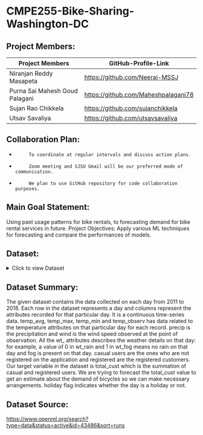 # CMPE255-Bike-Sharing-Washington-DC
## Project Members:
| Project Members | GitHub-Profile-Link | 
| ----- | ----- |
| Niranjan Reddy Masapeta | https://github.com/Neeraj-MSSJ |
| Purna Sai Mahesh Goud Palagani | https://github.com/Maheshpalagani78 |
| Sujan Rao Chikkela |https://github.com/sujanchikkela |
| Utsav Savaliya | https://github.com/utsavsavaliya |
## Collaboration Plan:
-          To coordinate at regular intervals and discuss action plans.
-          Zoom meeting and SJSU Gmail will be our preferred mode of communication.
-          We plan to use GitHub repository for code collaboration purposes.
## Main Goal Statement:
Using past usage patterns for bike rentals, to forecasting demand for bike rental services in future.
Project Objectives:
Apply various ML techniques for forecasting and compare the performances of models.

## Dataset:
<details><summary>Click to view Dataset</summary>

  | Attributes | Description |
| ----- | ----- |
| Date | date format is entered as YYYY-MM-DD |
| temp_avg | Average daily temparature is recorded in degree celsius |
| temp_min | Min daily temparature is recorded in degree celsius |
| temp_max | Max daily temparature is recorded in degree celsius |
| temp_observ | temperature at the time of observation in degree Celsius |  
| precip | Amount of preciption recorded in  mm |
| wind | wind speed in m/s |
| wt_fog | type of fog, ice fog, or freezing fog |
| wt_heavy_fog | weather type heavy fog or heaving freezing fog |
| wt_thunder | weather type thunder |
| wt_sleet | weather type ice pellets, sleet, snow pellets |
| wt_hail | weather type hail |
| wt_glaze | weather type glaze or rime |
| wt_haze | weather type smoke or haze |
| wt_drift_snow | weather type blowing or drifting snow |
| wt_high_wind | weather type high or damaging winds |
| wt_mist | weather type mist |
| wt_drizzle | weather type drizzle |
| wt_rain | weather type rain (may include freezing rain, drizzle, and freezing drizzle) |
| wt_freeze_rain | weather type freezing rain |
| wt_snow | weather type snow, snow pellets, snow grains, or ice crystals |
| wt_ground_fog | weather type ground fog |
| wt_ice_fog | weather type ice fog or freezing fog |
| wt_freeze_drizzle | weather type freezing drizzle |
| wt_unknown |  weather type unknown source of precipitation |
| casual | number of unregistered customers |
| registered | number of registered customers |
| total_cust |  sum of registered and casual customers |
| holiday | indicates whether the day is a holiday or not |
  </details>
  
## Dataset Summary:
The given dataset contains the data collected on each day from 2011 to 2018. Each row in the dataset represents a day and columns represent the attributes recorded for that particular day. It is a continuous time-series data. temp_avg, temp_max, temp_min and temp_observ has data related to the temperature attributes on that particular day for each record. precip is the precipitation and wind is the wind speed observed at the point of observation. All the wt_ attributes describes the weather details on that day: for example, a value of 0 in wt_rain and 1 in wt_fog means no rain on that day and fog is present on that day. casual users are the ones who are not registered on the application and registered are the registered customers. Our target variable in the dataset is total_cust which is the summation of casual and registered users. We are trying to forecast the total_cust value to get an estimate about the demand of bicycles so we can make necessary arrangements. holiday flag indicates whether the day is a holiday or not.

## Dataset Source:
https://www.openml.org/search?type=data&status=active&id=43486&sort=runs
